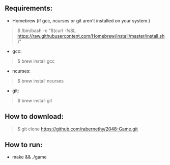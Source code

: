 ## Requirements:
- Homebrew (if gcc, ncurses or git aren't installed on your system.)
> $ /bin/bash -c "$(curl -fsSL https://raw.githubusercontent.com/Homebrew/install/master/install.sh)"

- gcc:
> $ brew install gcc

- ncurses:
> $ brew install ncurses

- git:
> $ brew install git

## How to download:
> $ git clone https://github.com/rabernethy/2048-Game.git

## How to run:
 - make && ./game

